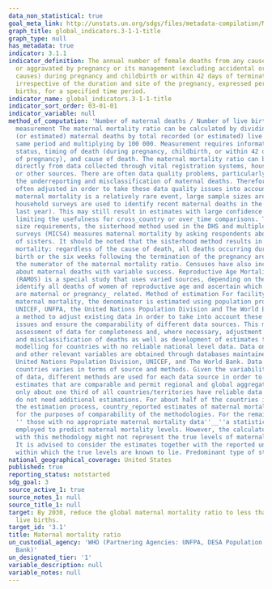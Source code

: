 ```yaml
---
data_non_statistical: true
goal_meta_link: http://unstats.un.org/sdgs/files/metadata-compilation/Metadata-Goal-3.pdf
graph_title: global_indicators.3-1-1-title
graph_type: null
has_metadata: true
indicator: 3.1.1
indicator_definition: The annual number of female deaths from any cause related to
  or aggravated by pregnancy or its management (excluding accidental or incidental
  causes) during pregnancy and childbirth or within 42 days of termination of pregnancy,
  irrespective of the duration and site of the pregnancy, expressed per 100 000 live
  births, for a specified time period.
indicator_name: global_indicators.3-1-1-title
indicator_sort_order: 03-01-01
indicator_variable: null
method_of_computation: 'Number of maternal deaths / Number of live births Method of
  measurement The maternal mortality ratio can be calculated by dividing recorded
  (or estimated) maternal deaths by total recorded (or estimated) live births in the
  same period and multiplying by 100 000. Measurement requires information on pregnancy
  status, timing of death (during pregnancy, childbirth, or within 42 days of termination
  of pregnancy), and cause of death. The maternal mortality ratio can be calculated
  directly from data collected through vital registration systems, household surveys
  or other sources. There are often data quality problems, particularly related to
  the underreporting and misclassification of maternal deaths. Therefore, data are
  often adjusted in order to take these data quality issues into account. Because
  maternal mortality is a relatively rare event, large sample sizes are needed if
  household surveys are used to identify recent maternal deaths in the household (e.g.
  last year). This may still result in estimates with large confidence intervals,
  limiting the usefulness for cross_country or over_time comparisons. To reduce sample
  size requirements, the sisterhood method used in the DHS and multiple indicator
  surveys (MICS4) measures maternal mortality by asking respondents about the survival
  of sisters. It should be noted that the sisterhood method results in pregnancy_related
  mortality: regardless of the cause of death, all deaths occurring during pregnancy,
  birth or the six weeks following the termination of the pregnancy are included in
  the numerator of the maternal mortality ratio. Censuses have also included questions
  about maternal deaths with variable success. Reproductive Age Mortality Studies
  (RAMOS) is a special study that uses varied sources, depending on the context, to
  identify all deaths of women of reproductive age and ascertain which of these deaths
  are maternal or pregnancy_ related. Method of estimation For facility data_based
  maternal mortality, the denominator is estimated using population projections. WHO,
  UNICEF, UNFPA, the United Nations Population Division and The World Bank have developed
  a method to adjust existing data in order to take into account these data quality
  issues and ensure the comparability of different data sources. This method involves
  assessment of data for completeness and, where necessary, adjustment for underreporting
  and misclassification of deaths as well as development of estimates through statistical
  modelling for countries with no reliable national level data. Data on maternal mortality
  and other relevant variables are obtained through databases maintained by WHO, the
  United Nations Population Division, UNICEF, and The World Bank. Data available from
  countries varies in terms of source and methods. Given the variability of the sources
  of data, different methods are used for each data source in order to arrive at country
  estimates that are comparable and permit regional and global aggregation. Currently,
  only about one third of all countries/territories have reliable data available and
  do not need additional estimations. For about half of the countries included in
  the estimation process, country_reported estimates of maternal mortality are adjusted
  for the purposes of comparability of the methodologies. For the remainder of countries/territories
  '' those with no appropriate maternal mortality data''__''a statistical model is
  employed to predict maternal mortality levels. However, the calculated point estimates
  with this methodology might not represent the true levels of maternal mortality.
  It is advised to consider the estimates together with the reported uncertainty margins
  within which the true levels are known to lie. Predominant type of statistics: predicted.'
national_geographical_coverage: United States
published: true
reporting_status: notstarted
sdg_goal: 3
source_active_1: true
source_notes_1: null
source_title_1: null
target: By 2030, reduce the global maternal mortality ratio to less than 70 per 100,000
  live births.
target_id: '3.1'
title: Maternal mortality ratio
un_custodial_agency: 'WHO (Partnering Agencies: UNFPA, DESA Population Division, World
  Bank)'
un_designated_tier: '1'
variable_description: null
variable_notes: null
---
```

